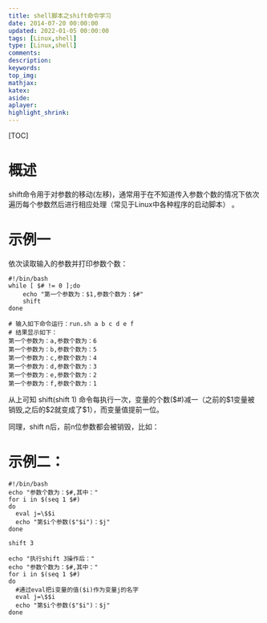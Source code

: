 ```yaml
---
title: shell脚本之shift命令学习
date: 2014-07-20 00:00:00
updated: 2022-01-05 00:00:00
tags: [Linux,shell]
type: [Linux,shell]
comments: 
description:
keywords:
top_img:
mathjax:
katex:
aside:
aplayer:
highlight_shrink:
---
```


[TOC]

# 概述

shift命令用于对参数的移动(左移)，通常用于在不知道传入参数个数的情况下依次遍历每个参数然后进行相应处理（常见于Linux中各种程序的启动脚本） 。





# 示例一

依次读取输入的参数并打印参数个数：

```shell
#!/bin/bash
while [ $# != 0 ];do
	echo "第一个参数为：$1,参数个数为：$#"
	shift
done

# 输入如下命令运行：run.sh a b c d e f
# 结果显示如下：
第一个参数为：a,参数个数为：6
第一个参数为：b,参数个数为：5
第一个参数为：c,参数个数为：4
第一个参数为：d,参数个数为：3
第一个参数为：e,参数个数为：2
第一个参数为：f,参数个数为：1
```

从上可知 shift(shift 1) 命令每执行一次，变量的个数(\$#)减一（之前的\$1变量被销毁,之后的\$2就变成了$1），而变量值提前一位。

同理，shift n后，前n位参数都会被销毁，比如：



# 示例二：

```shell
#!/bin/bash
echo "参数个数为：$#,其中："
for i in $(seq 1 $#)
do
  eval j=\$$i
  echo "第$i个参数($"$i")：$j"
done
 
shift 3
 
echo "执行shift 3操作后："
echo "参数个数为：$#,其中："
for i in $(seq 1 $#)
do
  #通过eval把i变量的值($i)作为变量j的名字
  eval j=\$$i
  echo "第$i个参数($"$i")：$j"
done
```

